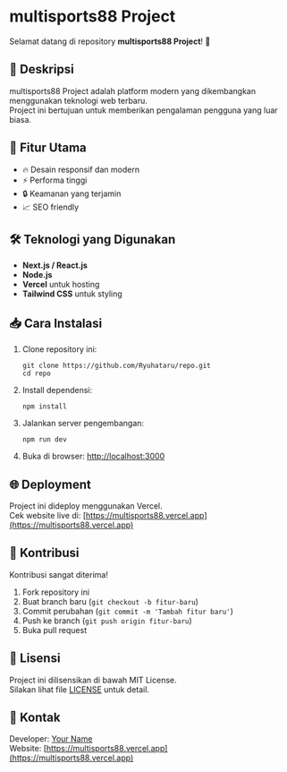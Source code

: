 # multisports88 Project

Selamat datang di repository **multisports88 Project**! 🎉

## 📌 Deskripsi
multisports88 Project adalah platform modern yang dikembangkan menggunakan teknologi web terbaru.  
Project ini bertujuan untuk memberikan pengalaman pengguna yang luar biasa.

## 🚀 Fitur Utama
- 🔥 Desain responsif dan modern
- ⚡️ Performa tinggi
- 🔒 Keamanan yang terjamin
- 📈 SEO friendly

## 🛠️ Teknologi yang Digunakan
- **Next.js / React.js**
- **Node.js**
- **Vercel** untuk hosting
- **Tailwind CSS** untuk styling

## 📥 Cara Instalasi
1. Clone repository ini:
    ```
    git clone https://github.com/Ryuhataru/repo.git
    cd repo
    ```
2. Install dependensi:
    ```
    npm install
    ```
3. Jalankan server pengembangan:
    ```
    npm run dev
    ```
4. Buka di browser: [http://localhost:3000](http://localhost:3000)

## 🌐 Deployment
Project ini dideploy menggunakan Vercel.  
Cek website live di: [https://multisports88.vercel.app](https://multisports88.vercel.app)

## 🤝 Kontribusi
Kontribusi sangat diterima!  
1. Fork repository ini
2. Buat branch baru (`git checkout -b fitur-baru`)
3. Commit perubahan (`git commit -m 'Tambah fitur baru'`)
4. Push ke branch (`git push origin fitur-baru`)
5. Buka pull request

## 📜 Lisensi
Project ini dilisensikan di bawah MIT License.  
Silakan lihat file [LICENSE](LICENSE) untuk detail.

## 📧 Kontak
Developer: [Your Name](mailto:cleonielroarkkz@gmail.com)  
Website: [https://multisports88.vercel.app](https://multisports88.vercel.app)
